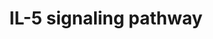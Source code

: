 ---
annotations:
- id: PW:0000969
  parent: signaling pathway
  type: Pathway Ontology
  value: interleukin-5 signaling pathway
authors:
- MaintBot
- Mkutmon
- Eweitz
description: ''
last-edited: 2021-05-23
organisms:
- Pan troglodytes
redirect_from:
- /index.php/Pathway:WP849
- /instance/WP849
revision: null
schema-jsonld:
- '@context': https://schema.org/
  '@id': https://wikipathways.github.io/pathways/WP849.html
  '@type': Dataset
  creator:
    '@type': Organization
    name: WikiPathways
  description: ''
  keywords:
  - AKT1
  - ALOX5
  - ALOX5AP
  - ATF2
  - BAX
  - BTK
  - CBL
  - CCND3
  - CDKN1B
  - CRKL
  - CSF2RB
  - CTNNB1
  - DNM2
  - ELK1
  - FOXO3A
  - GRB2
  - GSK3A
  - GSK3B
  - HCK
  - HCLS1
  - HRAS
  - ICAM1
  - ICAM3
  - IL2RB
  - IL5
  - IL5RA
  - ITGAM
  - ITGB2
  - JAK1
  - JAK2
  - JUN
  - KRAS
  - LYN
  - MAP2K2
  - MAPK1
  - MAPK14
  - MAPK3
  - MAPK9
  - NFKB1
  - NFKBIA
  - PIK3CG
  - PIK3R1
  - PIK3R2
  - PIM1
  - PLA2G4A
  - PRKCB1
  - PRKCD
  - PTK2B
  - PTPN11
  - PTPN6
  - RAC1
  - RAF1
  - RAP1GAP
  - RAPGEF1
  - RPS6KA1
  - SDCBP
  - SH2B2
  - SHC1
  - SHC2
  - SOCS1
  - SOX4
  - STAT1
  - STAT3
  - STAT5A
  - STAT5B
  - SYK
  - UNC119
  - VAV1
  - YWHAZ
  license: CC0
  name: IL-5 signaling pathway
seo: CreativeWork
title: IL-5 signaling pathway
wpid: WP849
---